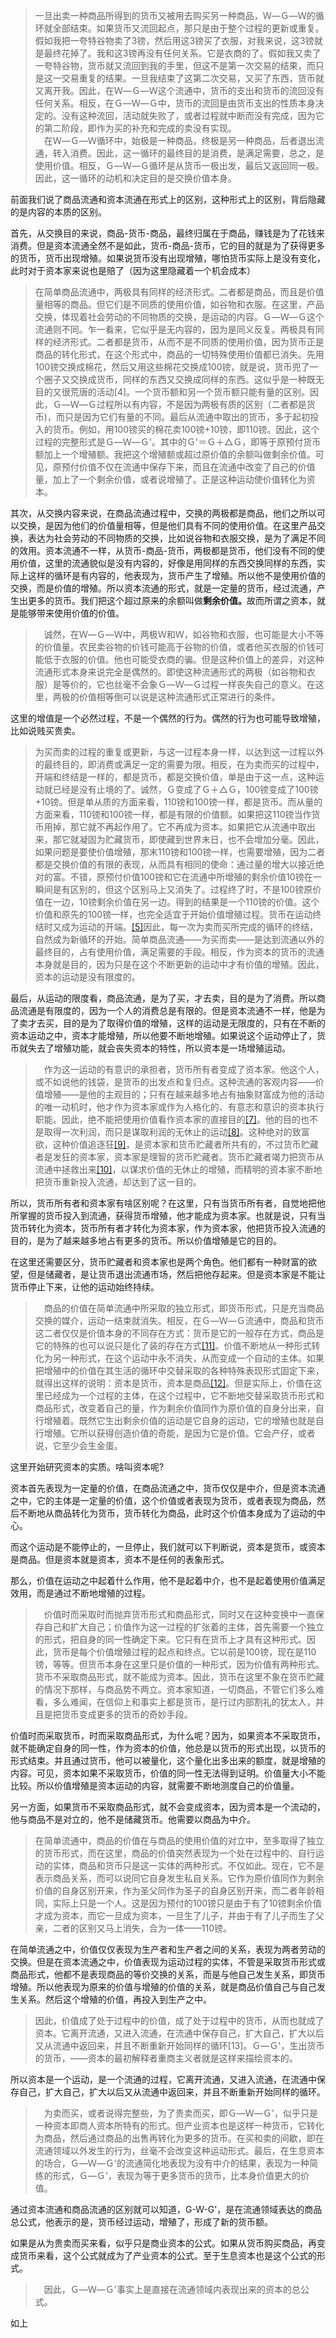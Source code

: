 <blockquote data-pid="sEZNor6-">一旦出卖一种商品所得到的货币又被用去购买另一种商品，Ｗ—Ｇ—Ｗ的循环就全部结束。如果货币又流回起点，那只是由于整个过程的更新或重复。假如我把一夸特谷物卖了3镑，然后用这3镑买了衣服，对我来说，这3镑就是最终花掉了。我和这3镑再没有任何关系。它是衣商的了。假如我又卖了一夸特谷物，货币就又流回到我的手里，但这不是第一次交易的结果，而只是这一交易重复的结果。一旦我结束了这第二次交易，又买了东西，货币就又离开我。因此，在Ｗ—Ｇ—Ｗ这个流通中，货币的支出和货币的流回没有任何关系。相反，在Ｇ—Ｗ—Ｇ中，货币的流回是由货币支出的性质本身决定的。没有这种流回，活动就失败了，或者过程就中断而没有完成，因为它的第二阶段，即作为买的补充和完成的卖没有实现。<br>　在Ｗ—Ｇ—Ｗ循环中，始极是一种商品，终极是另一种商品，后者退出流通，转入消费。因此，这一循环的最终目的是消费，是满足需要，总之，是使用价值。相反，Ｇ—Ｗ—Ｇ循环是从货币一极出发，最后又返回同一极。因此，这一循环的动机和决定目的是交换价值本身。</blockquote><p data-pid="8wtbahPK">前面我们说了商品流通和资本流通在形式上的区别，这种形式上的区别，背后隐藏的是内容的本质的区别。</p><p data-pid="dyAiTE0K">首先，从交换目的来说，商品-货币-商品，最终归属在于商品，赚钱是为了花钱来消费。但是资本流通全然不是如此，货币-商品-货币，它的目的就是为了获得更多的货币，货币出现增殖。如果说货币没有出现增殖，哪怕货币实际上是没有变化，此时对于资本家来说也是赔了（因为这里隐藏着一个机会成本）</p><blockquote data-pid="-Txmq7ZU">在简单商品流通中，两极具有同样的经济形式。二者都是商品，而且是价值量相等的商品。但它们是不同质的使用价值，如谷物和衣服。在这里，产品交换，体现着社会劳动的不同物质的交换，是运动的内容。Ｇ—Ｗ—Ｇ这个流通则不同。乍一看来，它似乎是无内容的，因为是同义反复。两极具有同样的经济形式。二者都是货币，从而不是不同质的使用价值，因为货币正是商品的转化形式，在这个形式中，商品的一切特殊使用价值都已消失。先用100镑交换成棉花，然后又用这些棉花交换成100镑，就是说，货币兜了一个圈子又交换成货币，同样的东西又交换成同样的东西。这似乎是一种既无目的又很荒唐的活动[4]。一个货币额和另一个货币额只能有量的区别。因此，Ｇ—Ｗ—Ｇ过程所以有内容，不是因为两极有质的区别（二者都是货币)，而只是因为它们有量的不同。最后从流通中取出的货币，多于起初投入的货币。例如，用100镑买的棉花卖100镑+10镑，即110镑。因此，这个过程的完整形式是Ｇ—Ｗ—Ｇ'。其中的Ｇ'＝Ｇ＋△Ｇ，即等于原预付货币额加上一个增殖额。我把这个增殖额或超过原价值的余额叫做剩余价值。可见，原预付价值不仅在流通中保存下来，而且在流通中改变了自己的价值量，加上了一个剩余价值，或者说增殖了。正是这种运动使价值转化为资本。</blockquote><p data-pid="t7Cwc6ug">其次，从交换内容来说，在商品流通过程中，交换的两极都是商品，他们之所以可以交换，是因为他们的价值量相等，但是他们具有不同的使用价值。在这里产品交换，表达为社会劳动的不同物质的交换，比如说谷物和衣服交换，是为了满足不同的效用。资本流通不一样，从货币-商品-货币，两极都是货币，他们没有不同的使用价值，这里的流通貌似是没有内容的，好像是用同样的东西交换同样的东西，实际上这样的循环是有内容的，他表现为，货币产生了增殖。所以他不是使用价值的交换，而是价值的增殖。所以资本流通的形式，就是一定量的货币，经过流通，产生出更多的货币。我们把这个超过原来的余额叫做<b>剩余价值。</b>故而所谓之资本，就是能够带来使用价值的价值。</p><blockquote data-pid="YgjK3Vlb">　诚然，在Ｗ—Ｇ—Ｗ中，两极Ｗ和Ｗ，如谷物和衣服，也可能是大小不等的价值量。农民卖谷物的价钱可能高于谷物的价值，或者他买衣服的价钱可能低于衣服的价值。他也可能受衣商的骗。但是这种价值上的差异，对这种流通形式本身来说完全是偶然的。即使这种流通形式的两极（如谷物和衣服）是等价的，它也丝毫不会象Ｇ—Ｗ—Ｇ过程一样丧失自己的意义。在这里，两极的价值相等倒可以说是这种流通形式正常进行的条件。</blockquote><p data-pid="LA0vppPO">这里的增值是一个必然过程，不是一个偶然的行为。偶然的行为也可能导致增殖，比如说贱买贵卖。</p><blockquote data-pid="roAyZ6oc">为买而卖的过程的重复或更新，与这一过程本身一样，以达到这一过程以外的最终目的，即消费或满足一定的需要为限。相反，在为卖而买的过程中，开端和终结是一样的，都是货币，都是交换价值，单是由于这一点，这种运动就已经是没有止境的了。诚然，Ｇ变成了Ｇ＋△Ｇ，100镑变成了100镑+10镑。但是单从质的方面来看，110镑和100镑一样，都是货币。而从量的方面来看，110镑和100镑一样，都是有限的价值额。如果把这110镑当作货币用掉，那它就不再起作用了。它不再成为资本。如果把它从流通中取出来，那它就凝固为贮藏货币，即使藏到世界末日，也不会增加分毫。因此，如果问题是要使价值增殖，那末110镑和100镑一样，也需要增殖，因为二者都是交换价值的有限的表现，从而具有相同的使命：通过量的增大以接近绝对的富。不错，原预付价值100镑和它在流通中所增殖的剩余价值10镑在一瞬间是有区别的，但这个区别马上又消失了。过程终了时，不是100镑原价值在一边，10镑剩余价值在另一边。得到的结果是一个110镑的价值。这个价值和原先的100镑一样，也完全适宜于开始价值增殖过程。货币在运动终结时又成为运动的开端。<a href="http://link.zhihu.com/?target=https%3A//www.marxists.org/chinese/marx/capital/04.htm%23_ftn5" class=" wrap external" target="_blank" rel="nofollow noreferrer">[5]</a>因此，每一次为卖而买所完成的循环的终结，自然成为新循环的开始。简单商品流通——为买而卖——是达到流通以外的最终目的，占有使用价值，满足需要的手段。相反，作为资本的货币的流通本身就是目的，因为只是在这个不断更新的运动中才有价值的增殖。因此，资本的运动是没有限度的。</blockquote><p data-pid="jUxfw1Nz">最后，从运动的限度看，商品流通，是为了买，才去卖，目的是为了消费。所以商品流通是有限度的，因为一个人的消费总是有限的。但是资本流通不一样，他是为了卖才去买，目的是为了取得价值的增殖，这样的运动是无限度的，只有在不断的资本运动之中，资本才能增殖，所以他要不断地增殖。如果说这个运动停止了，货币就失去了增殖功能，就会丧失资本的特性，所以资本是一场增殖运动。</p><blockquote data-pid="1-RCCRge">　作为这一运动的有意识的承担者，货币所有者变成了资本家。他这个人，或不如说他的钱袋，是货币的出发点和复归点。这种流通的客观内容——价值增殖——是他的主观目的；只有在越来越多地占有抽象财富成为他的活动的唯一动机时，他才作为资本家或作为人格化的、有意志和意识的资本执行职能。因此，绝不能把使用价值看作资本家的直接目的<a href="http://link.zhihu.com/?target=https%3A//www.marxists.org/chinese/marx/capital/04.htm%23_ftn7" class=" wrap external" target="_blank" rel="nofollow noreferrer">[7]</a>。他的目的也不是取得一次利润，而只是谋取利润的无休止的运动<a href="http://link.zhihu.com/?target=https%3A//www.marxists.org/chinese/marx/capital/04.htm%23_ftn8" class=" wrap external" target="_blank" rel="nofollow noreferrer">[8]</a>。这种绝对的致富欲，这种价值追逐狂<a href="http://link.zhihu.com/?target=https%3A//www.marxists.org/chinese/marx/capital/04.htm%23_ftn9" class=" wrap external" target="_blank" rel="nofollow noreferrer">[9]</a>，是资本家和货币贮藏者所共有的，不过货币贮藏者是发狂的资本家，资本家是理智的货币贮藏者。货币贮藏者竭力把货币从流通中拯救出来<a href="http://link.zhihu.com/?target=https%3A//www.marxists.org/chinese/marx/capital/04.htm%23_ftn10" class=" wrap external" target="_blank" rel="nofollow noreferrer">[10]</a>，以谋求价值的无休止的增殖，而精明的资本家不断地把货币重新投入流通，却达到了这一目的。</blockquote><p data-pid="XG_Lf4w5">所以，货币所有者和资本家有啥区别呢？在这里，只有当货币所有者，自觉地把他所掌握的货币投入到流通，获得货币增殖，他才能成为资本家。也就是说，只有当货币转化为资本，货币所有者才转化为资本家，作为资本家，他把货币投入流通的目的，是为了越来越多地占有更多的货币。所以价值增殖是它的目的。</p><p data-pid="aCgdUjiJ">在这里还需要区分，货币贮藏者和资本家也是两个角色。他们都有一种财富的欲望，但是储藏者，是让货币退出流通市场，然后把他存起来。但是资本家是不能让货币停止下来，让他的运动始终持续。</p><blockquote data-pid="xUcpM_u6">　商品的价值在简单流通中所采取的独立形式，即货币形式，只是充当商品交换的媒介，运动一结束就消失。相反，在Ｇ—Ｗ—Ｇ流通中，商品和货币这二者仅仅是价值本身的不同存在方式：货币是它的一般存在方式，商品是它的特殊的也可以说只是化了装的存在方式<a href="http://link.zhihu.com/?target=https%3A//www.marxists.org/chinese/marx/capital/04.htm%23_ftn11" class=" wrap external" target="_blank" rel="nofollow noreferrer">[11]</a>。价值不断地从一种形式转化为另一种形式，在这个运动中永不消失，从而变成一个自动的主体。如果把增殖中的价值在其生活的循环中交替采取的各种特殊表现形式固定下来，就得出这样的说明：资本是货币，资本是商品<a href="http://link.zhihu.com/?target=https%3A//www.marxists.org/chinese/marx/capital/04.htm%23_ftn12" class=" wrap external" target="_blank" rel="nofollow noreferrer">[12]</a>。但是实际上，价值在这里已经成为一个过程的主体，在这个过程中，它不断地交替采取货币形式和商品形式，改变着自己的量，作为剩余价值同作为原价值的自身分出来，自行增殖着。既然它生出剩余价值的运动是它自身的运动，它的增殖也就是自行增殖。它所以获得创造价值的奇能，是因为它是价值。它会产仔，或者说，它至少会生金蛋。</blockquote><p data-pid="JhlNyzoJ">这里开始研究资本的实质。啥叫资本呢?</p><p data-pid="iXFq3oe0">资本首先表现为一定量的价值，在商品流通之中，货币仅仅是中介，但是资本流通之中，它的主体是一定量的价值，这个价值或者表现为货币，或者表现为商品，然后不断地从商品转化为货币，货币转化为商品，此时这个价值本身成为了运动的中心。</p><p data-pid="4c08GaTT">而这个运动是不能停止的，一旦停止，我们就可以下判断说，资本是货币，或资本是商品。但是资本就是资本，资本不是任何的表象形式。</p><p data-pid="act5U2Qm">那么，价值在运动之中起着什么作用，他不是起着中介，也不是起着使用价值满足效用，而是通过不断地增殖的过程。</p><blockquote data-pid="-lr5w7YV">　价值时而采取时而抛弃货币形式和商品形式，同时又在这种变换中一直保存自己和扩大自己；价值作为这一过程的扩张着的主体，首先需要一个独立的形式，把自身的同一性确定下来。它只有在货币上才具有这种形式。因此，货币是每个价值增殖过程的起点和终点。它以前是100镑，现在是110镑，等等。但货币本身在这里只是价值的一种形式，因为价值有两种形式。货币不采取商品形式，就不能成为资本。因此，货币在这里不象在货币贮藏的情况下那样，与商品势不两立。资本家知道，一切商品，不管它们多么难看，多么难闻，在信仰上和事实上都是货币，是行过内部割礼的犹太人，并且是把货币变成更多的货币的奇妙手段。</blockquote><p data-pid="W9P0L_NS">价值时而采取货币，时而采取商品形式，为什么呢？因为，如果资本不采取货币，就不能确定自身的同一性，作为资本的价值，他总是以货币的形式出现，以货币的形式结束。并且通过货币，他可以被量化，这个量化出多出来的额度，就是增殖的内容。可见，资本如果不采取货币，价值的同一性无法得到证明。价值量大小不能比较。所以价值增殖是资本运动的内容，就需要不断地测度自己的价值量。</p><p data-pid="enOTELV6">另一方面，如果货币不采取商品形式，就不会变成资本，因为资本是一个流动的，他与商品不是对立的，他不是储藏货币。他需要以商品为中介。</p><blockquote data-pid="z5CNmP4j">在简单流通中，商品的价值在与商品的使用价值的对立中，至多取得了独立的货币形式，而在这里，商品的价值突然表现为一个处在过程中的、自行运动的实体，商品和货币只是这一实体的两种形式。不仅如此。现在，它不是表示商品关系，而可以说同它自身发生私自关系。它作为原价值同作为剩余价值的自身区别开来，作为圣父同作为圣子的自身区别开来，而二者年龄相同，实际上只是一个人。这是因为预付的100镑只是由于有了10镑剩余价值才成为资本，而它一旦成为资本，一旦生了儿子，并由于有了儿子而生了父亲，二者的区别又马上消失，合为一体——110镑。</blockquote><p data-pid="YsAm3naZ">在简单流通之中，价值仅仅表现为生产者和生产者之间的关系，表现为两者劳动的交换。但是在资本流通之中，价值表现为运动过程的实体，不管是采取货币形式或商品形式，他都不是表现商品的等价交换的关系，而是与他自己发生关系，即货币增殖。所以他表现为原来的价值与增殖的价值的关系，就是商品价值自己与自己发生关系。然后这个增殖的价值，再投入到生产之中。</p><blockquote data-pid="fustkNcq">因此，价值成了处于过程中的价值，成了处于过程中的货币，从而也就成了资本。它离开流通，又进入流通，在流通中保存自己，扩大自己，扩大以后又从流通中返回来，并且不断重新开始同样的循环[13]。Ｇ—Ｇ'，生出货币的货币，——资本的最初解释者重商主义者就是这样来描绘资本的。</blockquote><p data-pid="T5BUxGmL">所以资本是一个运动，是一个流通的过程，它离开流通，又进入流通，在流通中保存自己，扩大自己，扩大以后又从流通中返回来，并且不断重新开始同样的循环。</p><blockquote data-pid="vXyTb0UQ">　为卖而买，或者说得完整些，为了贵卖而买，即Ｇ—Ｗ—Ｇ'，似乎只是一种资本即商人资本所特有的形式。但产业资本也是这样一种货币，它转化为商品，然后通过商品的出售再转化为更多的货币。在买和卖的间歇，即在流通领域以外发生的行为，丝毫不会改变这种运动形式。最后，在生息资本的场合，Ｇ—Ｗ—Ｇ'的流通简化地表现为没有中介的结果，表现为一种简练的形式，Ｇ—Ｇ'，表现为等于更多货币的货币，比本身价值更大的价值。</blockquote><p data-pid="_sxAlME6">通过资本流通和商品流通的区别就可以知道，G-W-G'，是在流通领域表达的商品总公式，他表示的是，货币经过运动，增殖了，形成了新的货币额。</p><p data-pid="aSeKblr0">如果是从为贵卖而买来看，似乎只是商业资本的公式。如果从货币购买商品，再变成货币来看，这个公式就成为了产业资本的公式。至于生息资本也是这个公式的形式。</p><blockquote data-pid="GndzAsRd">　因此，Ｇ—Ｗ—Ｇ'事实上是直接在流通领域内表现出来的资本的总公式。</blockquote><p data-pid="x6iI2d-M">如上</p><p></p>